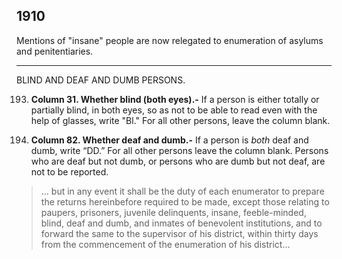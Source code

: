 1910
------

Mentions of "insane" people are now relegated to enumeration of asylums and penitentiaries. 

------

BLIND AND DEAF AND DUMB PERSONS.

193. **Column 31. Whether blind (both eyes).-** If a person is either totally or partially blind, in both eyes, so as not to be able to read even with the help of glasses, write "Bl." For all other persons, leave the column blank.

194. **Column 82. Whether deaf and dumb.-** If a person is _both_ deaf and dumb, write “DD.” For all other persons leave the column blank. Persons who are deaf but not dumb, or persons who are dumb but not deaf, are not to be reported.

> … but in any event it shall be the duty of each enumerator to prepare
> the returns hereinbefore required to be made, except those relating to
> paupers, prisoners, juvenile delinquents, insane, feeble-minded,
> blind, deaf and dumb, and inmates of benevolent institutions, and to
> forward the same to the supervisor of his district, within thirty days
> from the commencement of the enumeration of his district…